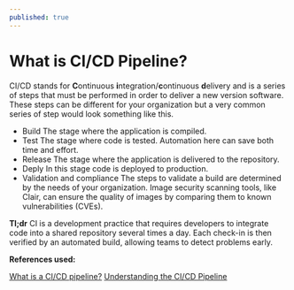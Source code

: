 ```yaml
---
published: true
---
```

# What is CI/CD Pipeline?

CI/CD stands for **C**ontinuous **i**ntegration/**c**ontinuous **d**elivery and is a series of steps that must be performed in order to deliver a new version software.
These steps can be different for your organization but a very common series of step would look something like this.
- Build
	The stage where the application is compiled.
- Test
 	The stage where code is tested. Automation here can save both time and effort.
- Release
	The stage where the application is delivered to the repository.
- Deply
	 In this stage code is deployed to production.
- Validation and compliance
	The steps to validate a build are determined by the needs of your organization. Image security scanning 	tools, like Clair, can ensure the quality of images by comparing them to known vulnerabilities (CVEs).


**Tl;dr** CI is a development practice that requires developers to integrate code into a shared repository several times a day. Each check-in is then verified by an automated build, allowing teams to detect problems early.


**References used:**

[What is a CI/CD pipeline?](https://www.redhat.com/en/topics/devops/what-cicd-pipeline)
[Understanding the CI/CD Pipeline](https://www.plutora.com/blog/understanding-ci-cd-pipeline)
